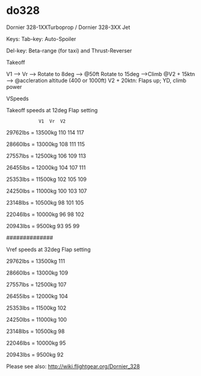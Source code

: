 # do328
Dornier 328-1XXTurboprop / Dornier 328-3XX Jet

Keys:
Tab-key: Auto-Spoiler

Del-key: Beta-range (for taxi) and Thrust-Reverser

Takeoff

V1 --> Vr --> Rotate to 8deg --> @50ft Rotate to 15deg -->Climb @V2 + 15ktn --> @accleration altitude (400 or 1000ft) V2 + 20ktn: Flaps up; YD, climb power

VSpeeds

 Takeoff speeds at 12deg Flap setting
 
				V1	Vr	V2 
				
29762lbs = 13500kg		110	114	117

28660lbs = 13000kg		108	111	115

27557lbs = 12500kg		106	109	113

26455lbs = 12000kg		104	107	111

25353lbs = 11500kg		102	105	109

24250lbs = 11000kg		100	103	107

23148lbs = 10500kg		98	101	105

22046lbs = 10000kg		96	98	102

20943lbs = 9500kg		93	95	99

##############


  Vref speeds at 32deg Flap setting
					
29762lbs = 13500kg		111

28660lbs = 13000kg		109

27557lbs = 12500kg		107

26455lbs = 12000kg		104

25353lbs = 11500kg		102

24250lbs = 11000kg		100

23148lbs = 10500kg		98

22046lbs = 10000kg		95

20943lbs = 9500kg		92	
 
Please see also: http://wiki.flightgear.org/Dornier_328
